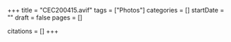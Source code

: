 +++
title = "CEC200415.avif"
tags = ["Photos"]
categories = []
startDate = ""
draft = false
pages = []

citations = []
+++

